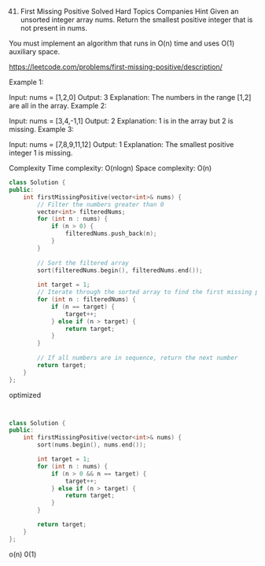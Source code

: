 41. First Missing Positive
Solved
Hard
Topics
Companies
Hint
Given an unsorted integer array nums. Return the smallest positive integer that is not present in nums.

You must implement an algorithm that runs in O(n) time and uses O(1) auxiliary space.

https://leetcode.com/problems/first-missing-positive/description/

 

Example 1:

Input: nums = [1,2,0]
Output: 3
Explanation: The numbers in the range [1,2] are all in the array.
Example 2:

Input: nums = [3,4,-1,1]
Output: 2
Explanation: 1 is in the array but 2 is missing.
Example 3:

Input: nums = [7,8,9,11,12]
Output: 1
Explanation: The smallest positive integer 1 is missing.

Complexity
Time complexity: O(nlogn)
Space complexity: O(n)

```cpp
class Solution {
public:
    int firstMissingPositive(vector<int>& nums) {
        // Filter the numbers greater than 0
        vector<int> filteredNums;
        for (int n : nums) {
            if (n > 0) {
                filteredNums.push_back(n);
            }
        }
        
        // Sort the filtered array
        sort(filteredNums.begin(), filteredNums.end());
        
        int target = 1;
        // Iterate through the sorted array to find the first missing positive
        for (int n : filteredNums) {
            if (n == target) {
                target++;
            } else if (n > target) {
                return target;
            }
        }
        
        // If all numbers are in sequence, return the next number
        return target;
    }
};

```
optimized


```cpp


class Solution {
public:
    int firstMissingPositive(vector<int>& nums) {
        sort(nums.begin(), nums.end());

        int target = 1;
        for (int n : nums) {
            if (n > 0 && n == target) {
                target++;
            } else if (n > target) {
                return target;
            }
        }

        return target;
    }
};

```

o(n) 0(1)
